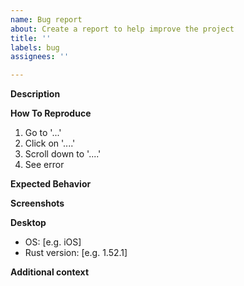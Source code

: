 ```yaml
---
name: Bug report
about: Create a report to help improve the project
title: ''
labels: bug
assignees: ''

---
```


<!-- Provide a general summary of the bug in the Title above -->

**Description**
<!-- Remove this line and add a clear and concise description of what the bug is -->

**How To Reproduce**
<!-- Replace all the lines below with steps to replicate the bug -->
1. Go to '...'
2. Click on '....'
3. Scroll down to '....'
4. See error

**Expected Behavior**
<!-- A clear and concise description of what you expected to happen. -->

**Screenshots**
<!-- If applicable, add screenshots to help explain your problem, otherwise please remove this section -->

**Desktop**
<!-- Replace all lines below with your desktop environment -->
 - OS: [e.g. iOS]
 - Rust version: [e.g. 1.52.1]

**Additional context**
<!-- Add any other context about the problem here. -->
